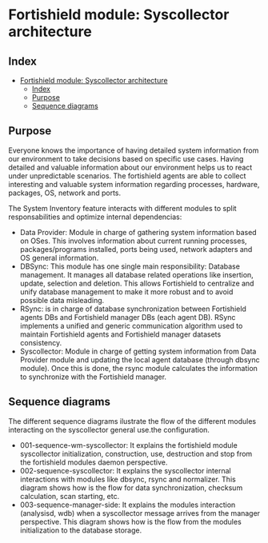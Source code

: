 <!---
Copyright (C) 2015, Fortishield Inc.
Created by Fortishield, Inc. <info@fortishield.com>.
This program is free software; you can redistribute it and/or modify it under the terms of GPLv2
-->

# Fortishield module: Syscollector architecture
## Index
- [Fortishield module: Syscollector architecture](#fortishield-module-syscollector-architecture)
  - [Index](#index)
  - [Purpose](#purpose)
  - [Sequence diagrams](#sequence-diagrams)


## Purpose
Everyone knows the importance of having detailed system information from our environment to take decisions based on specific use cases. Having detailed and valuable information about our environment helps us to react under unpredictable scenarios. The fortishield agents are able to collect interesting and valuable system information regarding processes, hardware, packages, OS, network and ports.

The System Inventory feature interacts with different modules to split responsabilities and optimize internal dependencias:
- Data Provider: Module in charge of gathering system information based on OSes. This involves information about current running processes, packages/programs installed, ports being used, network adapters and OS general information.
- DBSync: This module has one single main responsibility: Database management. It manages all database related operations like insertion, update, selection and deletion. This allows Fortishield to centralize and unify database management to make it more robust and to avoid possible data misleading.
- RSync: is in charge of database synchronization between Fortishield agents DBs and Fortishield  manager DBs (each agent DB). RSync implements a unified and generic communication algorithm used to maintain Fortishield agents and Fortishield manager datasets consistency.
- Syscollector: Module in charge of getting system information from Data Provider module and updating the local agent database (through dbsync module). Once this is done, the rsync module calculates the information to synchronize with the Fortishield manager.


## Sequence diagrams
The different sequence diagrams ilustrate the flow of the different modules interacting on the syscollector general use.the configuration.
- 001-sequence-wm-syscollector: It explains the fortishield module syscollector initialization, construction, use, destruction and stop from the fortishield modules daemon perspective.
- 002-sequence-syscollector: It explains the syscollector internal interactions with modules like dbsync, rsync and normalizer. This diagram shows how is the flow for data synchronization, checksum calculation, scan starting, etc.
- 003-sequence-manager-side: It explains the modules interaction (analysisd, wdb) when a syscollector message arrives from the manager perspective. This diagram shows how is the flow from the modules initialization to the database storage.


